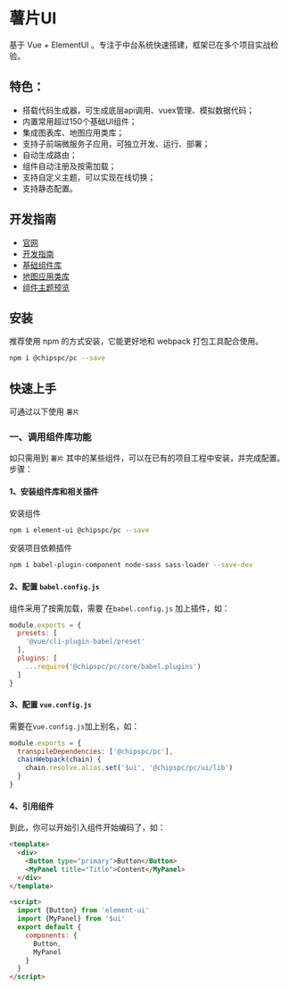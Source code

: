 # 薯片UI


基于 Vue + ElementUI 。专注于中台系统快速搭建，框架已在多个项目实战检验。

## 特色：

- 搭载代码生成器，可生成底层api调用、vuex管理、模拟数据代码； 
- 内置常用超过150个基础UI组件；
- 集成图表库、地图应用类库；
- 支持子前端微服务子应用，可独立开发、运行、部署；
- 自动生成路由；
- 组件自动注册及按需加载；
- 支持自定义主题，可以实现在线切换；
- 支持静态配置。



## 开发指南

- [官网](http://newgateway.gitee.io/my/)
- [开发指南](http://newgateway.gitee.io/my/guide/)
- [基础组件库](http://newgateway.gitee.io/my/ui/components/)
- [地图应用类库](http://newgateway.gitee.io/my/ui/map/)
- [组件主题预览](http://newgateway.gitee.io/my-web/#/suit)


## 安装

推荐使用 npm 的方式安装，它能更好地和 webpack 打包工具配合使用。
```sh 
npm i @chipspc/pc --save
```

## 快速上手

可通过以下使用 `薯片`

### 一、调用组件库功能

如只需用到 `薯片` 其中的某些组件，可以在已有的项目工程中安装，并完成配置。步骤：

#### 1、安装组件库和相关插件

安装组件
```sh 
npm i element-ui @chipspc/pc --save
```

安装项目依赖插件
```sh 
npm i babel-plugin-component node-sass sass-loader --save-dev
```

#### 2、配置 `babel.config.js`

组件采用了按需加载，需要 在`babel.config.js` 加上插件，如：
```js  
module.exports = {
  presets: [
    '@vue/cli-plugin-babel/preset'
  ],
  plugins: [
    ...require('@chipspc/pc/core/babel.plugins')
  ]
}
```

#### 3、配置 `vue.config.js`

需要在`vue.config.js`加上别名，如：

```js 
module.exports = {
  transpileDependencies: ['@chipspc/pc'],
  chainWebpack(chain) {
    chain.resolve.alias.set('$ui', '@chipspc/pc/ui/lib')
  }
}
```

#### 4、引用组件
到此，你可以开始引入组件开始编码了，如：
```html 
<template>
  <div>
    <Button type="primary">Button</Button>
    <MyPanel title="Title">Content</MyPanel>
  </div>
</template>

<script>
  import {Button} from 'element-ui'
  import {MyPanel} from '$ui'
  export default {
    components: {
      Button,
      MyPanel
    }
  }
</script>
```
